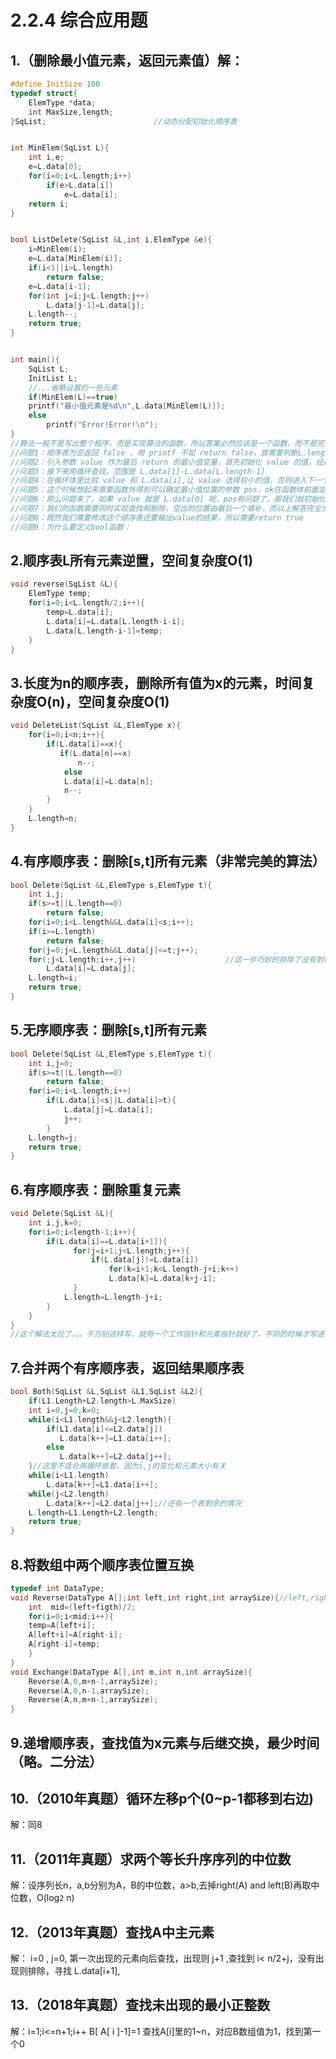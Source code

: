 # 2.2.4	综合应用题

## 1.（删除最小值元素，返回元素值）解：

~~~c
#define InitSize 100
typedef struct{
    ElemType *data;
    int MaxSize,length;
}SqList;						//动态分配初始化顺序表


int MinElem(SqList L){
    int i,e;
    e=L.data[0];
    for(i=0;i<L.length;i++)
        if(e>L.data[i])
            e=L.data[i];
    return i;
}


bool ListDelete(SqList &L,int i,ElemType &e){
    i=MinElem(i);
    e=L.data[MinElem(i)];
    if(i<1||i>L.length)
        return false;
    e=L.data[i-1];
    for(int j=i;j<L.length;j++)
        L.data[j-1]=L.data[j];
    L.length--;
    return true;
}


int main(){
    SqList L;
    InitList L;
    //...省略设置的一些元素
    if(MinElem(L)==true)
    printf("最小值元素是%d\n",L.data[MinElem(L)]);
    else
        printf("Error!Error!\n");
}
//算法一般不是写出整个程序，而是实现算法的函数，所以答案必然应该是一个函数，而不是完整的程序，当然也不需要定义结构体，所以要求函数的参数变量具有可读性
//问题1：顺序表为空返回 false ，用 printf 不如 return false，故需要判断L.length==0（是否表空）
//问题2：引入参数 value 作为最后 return 的最小值变量，首先初始化 value 的值，经过上一步判断不是表空，可设 value=L.data[0]
//问题3：接下来用循环查找，范围是 L.data[1]-L.data[L.length-1]
//问题4：在循环体里比较 value 和 L.data[i],让 value 选择较小的值，否则进入下一个循环
//问题5：这个时候想起来需要函数外得到可以确定最小值位置的参数 pos，ok在函数体前面定义好，在取最小值时同时取 pos=i
//问题6：那么问题来了，如果 value 就是 L.data[0] 呢，pos有问题了，那我们就初始化 pos=0 恰好解决这个问题
//问题7：我们的函数需要同时实现查找和删除，空出的位置由最后一个填补，而以上解答完全没读题，直接让L.data[pos]=L.data[length-1]即可，L.length--
//问题8：既然我们需要修改这个顺序表还要输出value的结果，所以需要return true
//问题9：为什么要定义bool函数：

~~~

## 2.顺序表L所有元素逆置，空间复杂度O(1)

```c
void reverse(SqList &L){
    ElemType temp;
    for(i=0;i<L.length/2;i++){
        temp=L.data[i];
        L.data[i]=L.data[L.length-i-i];
        L.data[L.length-i-1]=temp;
    }
}
```

## 3.长度为n的顺序表，删除所有值为x的元素，时间复杂度O(n)，空间复杂度O(1)

```c
void DeleteList(SqList &L,ElemType x){
    for(i=0;i<n;i++){
        if(L.data[i]==x){
           if(L.data[n]==x)
               n--;
            else
            L.data[i]=L.data[n];
            n--;
        }
    }
    L.length=n;
}
```

## 4.有序顺序表：删除[s,t]所有元素（非常完美的算法）

```c
bool Delete(SqList &L,ElemType s,ElemType t){
    int i,j;
    if(s>=t||L.length==0)
        return false;
    for(i=0;i<L.length&&L.data[i]<s;i++);
    if(i>=L.length)
        return false;
    for(j=0;j<L.length&&L.data[j]<=t;j++);
    for(;j<L.length;i++,j++)					//这一步巧妙的排除了没有到t的情况
        L.data[i]=L.data[j];
    L.length=i;
    return true;
}
```

## 5.无序顺序表：删除[s,t]所有元素

```c
bool Delete(SqList &L,ElemType s,ElemType t){
    int i,j=0;
    if(s>=t||L.length==0)
        return false;
    for(i=0;i<L.length;i++)
        if(L.data[i]<s||L.data[i]>t){
            L.data[j]=L.data[i];
            j++;
        }
    L.length=j;
    return true;
}
```

## 6.有序顺序表：删除重复元素

```c
void Delete(SqList &L){
    int i,j,k=0;
    for(i=0;i<length-1;i++){
        if(L.data[i]==L.data[i+1]){
              for(j=i+1;j<L.length;j++){
                  if(L.data[j]!=L.data[i])
                      for(k=i+1;k<L.length-j+i;k++)
                      L.data[k]=L.data[k+j-i];
              }
            L.length=L.length-j+i;
        }
    }
}
//这个解法太拉了。。。千万别这样写，就用一个工作指针和元素指针就好了，不同的时候才写进去，相同则工作指针后移，时间复杂度很重要！！这样得不偿失了
```

## 7.合并两个有序顺序表，返回结果顺序表

```c
bool Both(SqList &L,SqList &L1,SqList &L2){
    if(L1.Length+L2.length>L.MaxSize)
    int i=0,j=0,k=0;
    while(i<L1.length&&j<L2.length){
        if(L1.data[i]<=L2.data[j])
           L.data[k++]=L1.data[i++];
        else
           L.data[k++]=L2.data[j++];
    }//这里不适合用循环嵌套，因为i,j的变化和元素大小有关
    while(i<L1.length)
        L.data[k++]=L1.data[i++];
    while(j<L2.length)
        L.data[k++]=L2.data[j++];//还有一个表剩余的情况
    L.length=L1.Length+L2.length;
    return true;
}
```

## 8.将数组中两个顺序表位置互换

```c
typedef int DataType;
void Reverse(DataType A[];int left,int right,int arraySize){//left,right是交换的左右界
    int  mid=(left+figth)/2;
    for(i=0;i<mid;i++){
    temp=A[left+i];
    A[left+i]=A[right-i];
    A[right-i]=temp;
    }
}
void Exchange(DataType A[],int m,int n,int arraySize){
    Reverse(A,0,m+n-1,arraySize);
    Reverse(A,0,n-1,arraySize);
    Reverse(A,n,m+n-1,arraySize);
}
```

## 9.递增顺序表，查找值为x元素与后继交换，最少时间（略。二分法）

## 10.（2010年真题）循环左移p个(0~p-1都移到右边)

解：同8

## 11.（2011年真题）求两个等长升序序列的中位数

解：设序列长n，a,b分别为A，B的中位数，a>b,去掉right(A) and left(B)再取中位数，O(log`2` n)

## 12.（2013年真题）查找A中主元素

解： i=0 , j=0, 第一次出现的元素向后查找，出现则 j+1 ,查找到  i< n/2+j，没有出现则排除，寻找 L.data[i+1],

## 13.（2018年真题）查找未出现的最小正整数

解：i=1;i<=n+1;i++     B[ A[ i ]-1]=1  查找A[i]里的1~n，对应B数组值为1，找到第一个0

